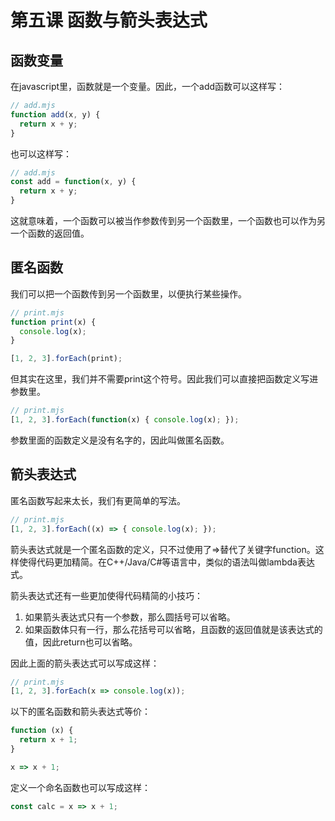 # 第五课 函数与箭头表达式
## 函数变量
在javascript里，函数就是一个变量。因此，一个add函数可以这样写：
```javascript
// add.mjs
function add(x, y) {
  return x + y;
}
```
也可以这样写：
```javascript
// add.mjs
const add = function(x, y) {
  return x + y;
}
```
这就意味着，一个函数可以被当作参数传到另一个函数里，一个函数也可以作为另一个函数的返回值。

## 匿名函数
我们可以把一个函数传到另一个函数里，以便执行某些操作。
```javascript
// print.mjs
function print(x) {
  console.log(x);
}

[1, 2, 3].forEach(print);
```
但其实在这里，我们并不需要print这个符号。因此我们可以直接把函数定义写进参数里。
```javascript
// print.mjs
[1, 2, 3].forEach(function(x) { console.log(x); });
```
参数里面的函数定义是没有名字的，因此叫做匿名函数。

## 箭头表达式
匿名函数写起来太长，我们有更简单的写法。
```javascript
// print.mjs
[1, 2, 3].forEach((x) => { console.log(x); });
```
箭头表达式就是一个匿名函数的定义，只不过使用了=>替代了关键字function。这样使得代码更加精简。在C++/Java/C#等语言中，类似的语法叫做lambda表达式。

箭头表达式还有一些更加使得代码精简的小技巧：
1. 如果箭头表达式只有一个参数，那么圆括号可以省略。
2. 如果函数体只有一行，那么花括号可以省略，且函数的返回值就是该表达式的值，因此return也可以省略。

因此上面的箭头表达式可以写成这样：
```javascript
// print.mjs
[1, 2, 3].forEach(x => console.log(x));
```
以下的匿名函数和箭头表达式等价：
```javascript
function (x) {
  return x + 1;
}

x => x + 1;
```
定义一个命名函数也可以写成这样：
```javascript
const calc = x => x + 1;
```
